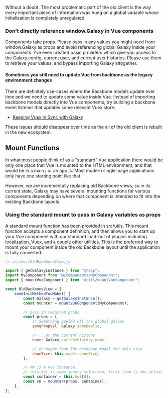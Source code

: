 Without a doubt. The most problematic part of the old client is the way every important piece of
information was hung on a global variable whose initialization is completely unregulated.

### Don't directly reference window.Galaxy in Vue components

Components take props. Please pass in any values you might need from window.Galaxy as props and
avoid referencing global Galaxy inside your components. I've even created basic providers which give
you access to the Galaxy.config, current user, and current user histories. Please use them to
retrieve your values, and bypass importing Galaxy altogether.

#### Sometimes you still need to update Vue from backbone as the legacy environment changes

There are definitely use-cases where the Backbone models update over time and we need to update some
value inside Vue. Instead of importing backbone models directly into Vue components, try building a
backbone event listener that updates some relevant Vuex store.

-   [Keeping Vuex in Sync with
    Galaxy](https://github.com/galaxyproject/galaxy/blob/dev/client/src/store/syncVuexToGalaxy.js)

These issues should disappear over time as the all of the old client is rebuilt in the new
ecosystem.

## Mount Functions

In what most people think of as a "standard" Vue application there would be only one place that Vue
is mounted to the HTML environment, and that would be in a main.j or an app.js. Most modern
single-page applications only have one starting point like that.

However, we are incrementally replacing old Backbone views, so in its current state, Galaxy may have
several mounting functions for various components depending on where that component is intended to
fit into the existing Backbone layouts.

### Using the standard mount to pass in Galaxy variables as props

A standard mount function has been provided in src/utils. This mount function accepts a component
definition, and then allows you to start up your Vue component with our standard load-out of plugins
including localization, Vuex, and a couple other utilities. This is the preferred way to mount your
component inside the old Backbone layout until the application is fully converted.

```js static
// src/mvc/OldBackboneView.js

import { getGalaxyInstance } from "@/app";
import MyComponent from "@/components/MyComponent";
import { mountVueComponent } from "utils/mountVueComponent";

const OldBackboneView = {
    someInitMethodYouMake() {
        const Galaxy = getGalaxyInstance();
        const mounter = mountVueComponent(MyComponent);

        // pass in required props
        const props = {
            // Something peeled off the global galaxy
            somePropVal: Galaxy.someDealie,

            // ...or the current history
            name: Galaxy.currentHistory.name,

            // or maybe from the backbone model for this view
            shoeSize: this.model.shoeSize,
        };

        // VM is a Vue instance.
        // this.$el is some jquery selection, first item is the actual DOM object
        const container = this.$el[0];
        const vm = mounter(props, container);
    },
};
```
